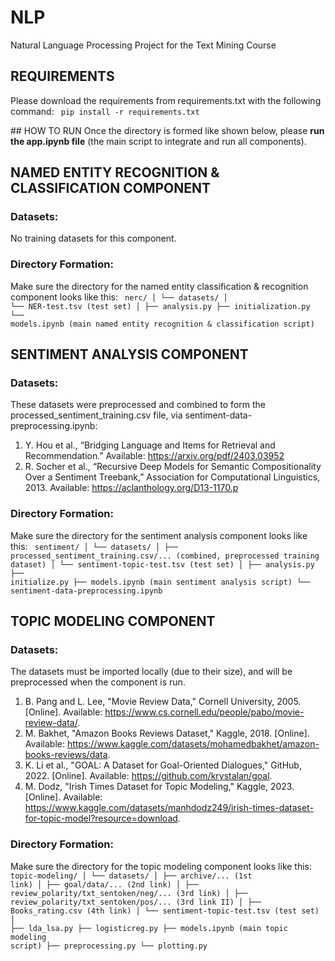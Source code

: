 # NLP
Natural Language Processing Project for the Text Mining Course


## REQUIREMENTS
Please download the requirements from requirements.txt with the following command:
<code>
pip install -r requirements.txt
</code>


## HOW TO RUN
Once the directory is formed like shown below, please **run the app.ipynb file**
    (the main script to integrate and run all components).


## NAMED ENTITY RECOGNITION & CLASSIFICATION COMPONENT
### Datasets:
No training datasets for this component.

### Directory Formation:
Make sure the directory for the named entity classification & recognition component looks like this:
<code>
nerc/
│  └── datasets/
│        └── NER-test.tsv (test set)
│
├── analysis.py
├── initialization.py
└── models.ipynb (main named entity recognition & classification script)
</code>


## SENTIMENT ANALYSIS COMPONENT
### Datasets:
These datasets were preprocessed and combined to form the processed_sentiment_training.csv file, via sentiment-data-preprocessing.ipynb:

1) Y. Hou et al., “Bridging Language and Items for Retrieval and Recommendation.” Available: https://arxiv.org/pdf/2403.03952
2) R. Socher et al., “Recursive Deep Models for Semantic Compositionality Over a Sentiment Treebank,” Association for Computational Linguistics, 2013. Available: https://aclanthology.org/D13-1170.p

### Directory Formation:
Make sure the directory for the sentiment analysis component looks like this:
<code>
sentiment/
│    └── datasets/
│        ├── processed_sentiment_training.csv/... (combined, preprocessed training dataset)
│        └── sentiment-topic-test.tsv (test set)
│
├── analysis.py
├── initialize.py
├── models.ipynb (main sentiment analysis script)
└── sentiment-data-preprocessing.ipynb
</code>


## TOPIC MODELING COMPONENT
### Datasets:
The datasets must be imported locally (due to their size), and will be preprocessed when the component is run.

1) B. Pang and L. Lee, "Movie Review Data," Cornell University, 2005. [Online]. Available: https://www.cs.cornell.edu/people/pabo/movie-review-data/.
2) M. Bakhet, "Amazon Books Reviews Dataset," Kaggle, 2018. [Online]. Available: https://www.kaggle.com/datasets/mohamedbakhet/amazon-books-reviews/data.
3) K. Li et al., "GOAL: A Dataset for Goal-Oriented Dialogues," GitHub, 2022. [Online]. Available: https://github.com/krystalan/goal. 
4) M. Dodz, "Irish Times Dataset for Topic Modeling," Kaggle, 2023. [Online]. Available: https://www.kaggle.com/datasets/manhdodz249/irish-times-dataset-for-topic-model?resource=download.

### Directory Formation:
Make sure the directory for the topic modeling component looks like this:
<code>
topic-modeling/
│    └── datasets/
│        ├── archive/... (1st link)
│        ├── goal/data/... (2nd link)
│        ├── review_polarity/txt_sentoken/neg/... (3rd link)
│        ├── review_polarity/txt_sentoken/pos/... (3rd link II)
│        ├── Books_rating.csv (4th link)
│        └── sentiment-topic-test.tsv (test set)
│
├── lda_lsa.py
├── logisticreg.py
├── models.ipynb (main topic modeling script)
├── preprocessing.py
└── plotting.py
</code>
